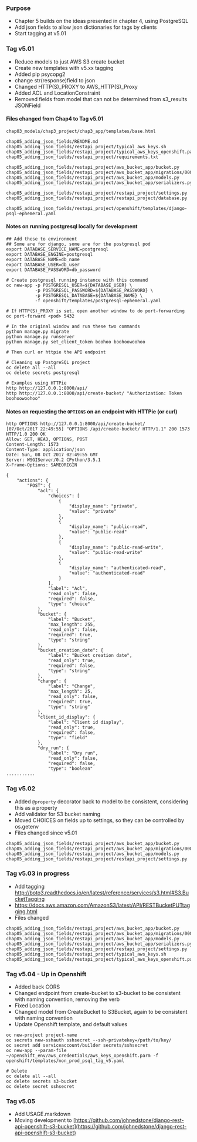 ### Purpose
* Chapter 5 builds on the ideas presented in chapter 4, using PostgreSQL
* Add json fields to allow json dictionaries for tags by clients
* Start tagging at v5.01

### Tag v5.01
* Reduce models to just AWS S3 create bucket
* Create new templates with v5.xx tagging
* Added pip psycopg2
* change str(response)field to json
* Changed HTTP(S)_PROXY to AWS_HTTP(S)_Proxy 
* Added ACL and LocationConstraint
* Removed fields from model that can not be determined from s3_results JSONField

#### Files changed from Chap4 to Tag v5.01
```
chap03_models/chap3_project/chap3_app/templates/base.html

chap05_adding_json_fields/README.md
chap05_adding_json_fields/restapi_project/typical_aws_keys.sh
chap05_adding_json_fields/restapi_project/typical_aws_keys_openshift.parm
chap05_adding_json_fields/restapi_project/requirements.txt

chap05_adding_json_fields/restapi_project/aws_bucket_app/bucket.py
chap05_adding_json_fields/restapi_project/aws_bucket_app/migrations/0001_initial.py
chap05_adding_json_fields/restapi_project/aws_bucket_app/models.py
chap05_adding_json_fields/restapi_project/aws_bucket_app/serializers.py

chap05_adding_json_fields/restapi_project/restapi_project/settings.py
chap05_adding_json_fields/restapi_project/restapi_project/database.py

chap05_adding_json_fields/restapi_project/openshift/templates/django-psql-ephemeral.yaml
```

#### Notes on running postgresql locally for development

```
## Add these to environment
## Some are for django, some are for the postgresql pod
export DATABASE_SERVICE_NAME=postgresql
export DATABASE_ENGINE=postgresql
export DATABASE_NAME=db_name
export DATABASE_USER=db_user
export DATABASE_PASSWORD=db_password

# Create postgresql running instance with this command
oc new-app -p POSTGRESQL_USER=${DATABASE_USER} \
           -p POSTGRESQL_PASSWORD=${DATABASE_PASSWORD} \
           -p POSTGRESQL_DATABASE=${DATABASE_NAME} \
           -f openshift/templates/postgresql-ephemeral.yaml

# If HTTP(S)_PROXY is set, open another window to do port-forwarding
oc port-forward <pod> 5432

# In the original window and run these two commands
python manage.py migrate
python manage.py runserver
python manage.py set_client_token boohoo boohoowoohoo

# Then curl or httpie the API endpoint

# Cleaning up PostgreSQL project
oc delete all --all
oc delete secrets postgresql

# Examples using HTTPie
http http://127.0.0.1:8000/api/
http http://127.0.0.1:8000/api/create-bucket/ "Authorization: Token boohoowoohoo"

```

#### Notes on requesting the `OPTIONS` on an endpoint with HTTPie (or curl)

```
http OPTIONS http://127.0.0.1:8000/api/create-bucket/
[07/Oct/2017 22:49:55] "OPTIONS /api/create-bucket/ HTTP/1.1" 200 1573
HTTP/1.0 200 OK
Allow: GET, HEAD, OPTIONS, POST
Content-Length: 1573
Content-Type: application/json
Date: Sun, 08 Oct 2017 02:49:55 GMT
Server: WSGIServer/0.2 CPython/3.5.1
X-Frame-Options: SAMEORIGIN

{
    "actions": {
        "POST": {
            "acl": {
                "choices": [
                    {
                        "display_name": "private",
                        "value": "private"
                    },
                    {
                        "display_name": "public-read",
                        "value": "public-read"
                    },
                    {
                        "display_name": "public-read-write",
                        "value": "public-read-write"
                    },
                    {
                        "display_name": "authenticated-read",
                        "value": "authenticated-read"
                    }
                ],
                "label": "Acl",
                "read_only": false,
                "required": false,
                "type": "choice"
            },
            "bucket": {
                "label": "Bucket",
                "max_length": 255,
                "read_only": false,
                "required": true,
                "type": "string"
            },
            "bucket_creation_date": {
                "label": "Bucket creation date",
                "read_only": true,
                "required": false,
                "type": "string"
            },
            "change": {
                "label": "Change",
                "max_length": 25,
                "read_only": false,
                "required": true,
                "type": "string"
            },
            "client_id_display": {
                "label": "Client id display",
                "read_only": true,
                "required": false,
                "type": "field"
            },
            "dry_run": {
                "label": "Dry run",
                "read_only": false,
                "required": false,
                "type": "boolean"
...........
```

### Tag v5.02
* Added `@property` decorator back to model to be consistent, considering this as a property
* Add validator for S3 bucket naming
* Moved CHOICES on fields up to settings, so they can be controlled by os.getenv
* Files changed since v5.01
```
chap05_adding_json_fields/restapi_project/aws_bucket_app/bucket.py
chap05_adding_json_fields/restapi_project/aws_bucket_app/migrations/0001_initial.py
chap05_adding_json_fields/restapi_project/aws_bucket_app/models.py
chap05_adding_json_fields/restapi_project/restapi_project/settings.py
```


### Tag v5.03 in progress
* Add tagging http://boto3.readthedocs.io/en/latest/reference/services/s3.html#S3.BucketTagging
* https://docs.aws.amazon.com/AmazonS3/latest/API/RESTBucketPUTtagging.html
* Files changed
```
chap05_adding_json_fields/restapi_project/aws_bucket_app/bucket.py
chap05_adding_json_fields/restapi_project/aws_bucket_app/migrations/0001_initial.py
chap05_adding_json_fields/restapi_project/aws_bucket_app/models.py
chap05_adding_json_fields/restapi_project/aws_bucket_app/serializers.py
chap05_adding_json_fields/restapi_project/restapi_project/settings.py
chap05_adding_json_fields/restapi_project/typical_aws_keys.sh
chap05_adding_json_fields/restapi_project/typical_aws_keys_openshift.parm
```

### Tag v5.04 - Up in Openshift
* Added back CORS
* Changed endpoint from create-bucket to s3-bucket to be consistent with naming convention, removing the verb
* Fixed Location
* Changed model from CreateBucket to S3Bucket, again to be consistent with naming convention
* Update Openshift template, and default values

```
oc new-project project-name
oc secrets new-sshauth sshsecret --ssh-privatekey=/path/to/key/
oc secret add serviceaccount/builder secrets/sshsecret
oc new-app --param-file ~/openshift_env/aws_credentials/aws_keys_openshift.parm -f openshift/templates/non_prod_psql_tag_v5.yaml

# Delete
oc delete all --all
oc delete secrets s3-bucket
oc delete secret sshsecret

```

### Tag v5.05
* Add USAGE.markdown
* Moving development to [https://github.com/johnedstone/django-rest-api-openshift-s3-bucket](https://github.com/johnedstone/django-rest-api-openshift-s3-bucket)

